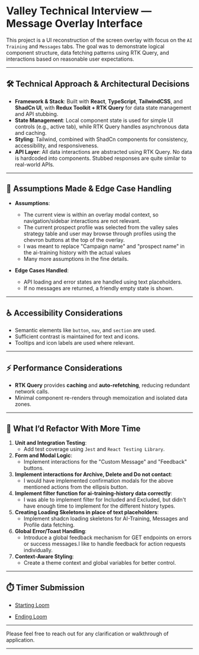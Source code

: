 # Valley Technical Interview — Message Overlay Interface

This project is a UI reconstruction of the screen overlay with focus on the `AI Training` and `Messages` tabs. The goal was to demonstrate logical component structure, data fetching patterns using RTK Query, and interactions based on reasonable user expectations.

---

## 🛠️ Technical Approach & Architectural Decisions

- **Framework & Stack**: Built with **React**, **TypeScript**, **TailwindCSS**, and **ShadCn UI**, with **Redux Toolkit + RTK Query** for data state management and API stubbing.
- **State Management**: Local component state is used for simple UI controls (e.g., active tab), while RTK Query handles asynchronous data and caching.
- **Styling**: Tailwind, combined with ShadCn components for consistency, accessibility, and responsiveness.
- **API Layer**: All data interactions are abstracted using RTK Query. No data is hardcoded into components. Stubbed responses are quite similar to real-world APIs.

---

## 🧠 Assumptions Made & Edge Case Handling

- **Assumptions**:

  - The current view is within an overlay modal context, so navigation/sidebar interactions are not relevant.
  - The current prospect profile was selected from the valley sales strategy table and user may browse through profiles using the chevron buttons at the top of the overlay.
  - I was meant to replace "Campaign name" and "prospect name" in the ai-training history with the actual values
  - Many more assumptions in the fine details.

- **Edge Cases Handled**:
  - API loading and error states are handled using text placeholders.
  - If no messages are returned, a friendly empty state is shown.

---

## ♿ Accessibility Considerations

- Semantic elements like `button`, `nav`, and `section` are used.
- Sufficient contrast is maintained for text and icons.
- Tooltips and icon labels are used where relevant.

---

## ⚡ Performance Considerations

- **RTK Query** provides **caching** and **auto-refetching**, reducing redundant network calls.
- Minimal component re-renders through memoization and isolated data zones.

---

## 🔧 What I’d Refactor With More Time

1. **Unit and Integration Testing**:
   - Add test coverage using `Jest` and `React Testing Library`.
2. **Form and Modal Logic**:
   - Implement interactions for the "Custom Message" and "Feedback" buttons.
3. **Implement interactions for Archive, Delete and Do not contact**:
   - I would have implemented confirmation modals for the above mentioned actions from the ellipsis button.
4. **Implement filter function for ai-training-history data correctly**:
   - I was able to implement filter for Included and Excluded, but didn't have enough time to implement for the different history types.
5. **Creating Loading Skeletons in place of text placeholders**:
   - Implement shadcn loading skeletons for AI-Training, Messages and Profile data fetching.
6. **Global Error/Toast Handling**:
   - Introduce a global feedback mechanism for GET endpoints on errors or success messages.I like to handle feedback for action requests individually.
7. **Context-Aware Styling**:
   - Create a theme context and global variables for better control.

---

## ⏱️ Timer Submission

- [Starting Loom](https://www.loom.com/share/27d6367a7233456e81226ab51b823a37?sid=1ef6f9c9-d921-4bbb-88d0-de77449d2b67)

- [Ending Loom](https://www.loom.com/share/e0613d56d46442bda043503aed422667?sid=3e26284b-9d0e-4d3e-a669-305a29c409f4)

---

Please feel free to reach out for any clarification or walkthrough of application.

---
